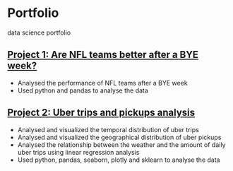 # Portfolio
data science portfolio

## [Project 1: Are NFL teams better after a BYE week?](https://github.com/timstracke/NFL_games_analysis)
* Analysed the performance of NFL teams after a BYE week 
* Used python and pandas to analyse the data

## [Project 2: Uber trips and pickups analysis](https://github.com/timstracke/uber_trips_analysis)
* Analysed and visualized the temporal distribution of uber trips
* Analysed and visualized the geographical distribution of uber pickups
* Analysed the relationship between the weather and the amount of daily uber trips using linear regression analysis
* Used python, pandas, seaborn, plotly and sklearn to analyse the data
